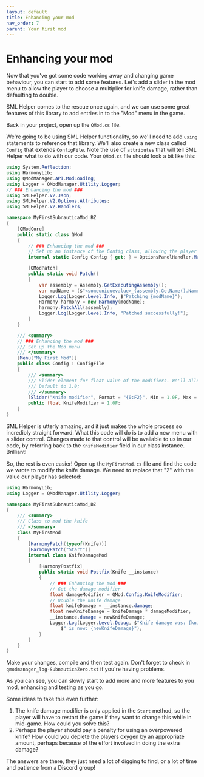 ```yaml
---
layout: default
title: Enhancing your mod
nav_order: 7
parent: Your first mod
---
```


# Enhancing your mod

Now that you've got some code working away and changing game behaviour, you can start to add some features. Let's add a slider in the mod menu to allow the player to choose a multiplier for knife damage, rather than defaulting to double.

SML Helper comes to the rescue once again, and we can use some great features of this library to add entries in to the "Mod" menu in the game.

Back in your project, open up the `QMod.cs` file.

We're going to be using SML Helper functionality, so we'll need to add `using` statements to reference that library. We'll also create a new class called `Config` that extends `ConfigFile`. Note the use of `attributes` that will tell SML Helper what to do with our code. Your `QMod.cs` file should look a bit like this:

```c#
using System.Reflection;
using HarmonyLib;
using QModManager.API.ModLoading;
using Logger = QModManager.Utility.Logger;
// ### Enhancing the mod ###
using SMLHelper.V2.Json;
using SMLHelper.V2.Options.Attributes;
using SMLHelper.V2.Handlers;

namespace MyFirstSubnauticaMod_BZ
{
    [QModCore]
    public static class QMod
    {
        // ### Enhancing the mod ###
        // Set up an instance of the Config class, allowing the player to configure our mod
        internal static Config Config { get; } = OptionsPanelHandler.Main.RegisterModOptions<Config>();

        [QModPatch]
        public static void Patch()
        {
            var assembly = Assembly.GetExecutingAssembly();
            var modName = ($"<someuniquevalue>_{assembly.GetName().Name}");
            Logger.Log(Logger.Level.Info, $"Patching {modName}");
            Harmony harmony = new Harmony(modName);
            harmony.PatchAll(assembly);
            Logger.Log(Logger.Level.Info, "Patched successfully!");
        }
    }

    /// <summary>
    // ### Enhancing the mod ###
    /// Set up the Mod menu
    /// </summary>
    [Menu("My First Mod")]
    public class Config : ConfigFile
    {
        /// <summary>
        /// Slider element for float value of the modifiers. We'll allow 1.0 (unchanged) to 5.0 (death bringer).
        /// Default to 1.0;
        /// </summary>
        [Slider("Knife modifier", Format = "{0:F2}", Min = 1.0F, Max = 5.0F, DefaultValue = 1.0F, Step = 0.1F)]
        public float KnifeModifier = 1.0F;
    }
}
```

SML Helper is utterly amazing, and it just makes the whole process so incredibly straight forward. What this code will do is to add a new menu with a slider control. Changes made to that control will be available to us in our code, by referring back to the `KnifeModifier` field in our class instance. Brilliant!

So, the rest is even easier! Open up the `MyFirstMod.cs` file and find the code we wrote to modify the knife damage. We need to replace that "2" with the value our player has selected:

```c#
using HarmonyLib;
using Logger = QModManager.Utility.Logger;

namespace MyFirstSubnauticaMod_BZ
{
    /// <summary>
    /// Class to mod the knife
    /// </summary>
    class MyFirstMod
    {
        [HarmonyPatch(typeof(Knife))]
        [HarmonyPatch("Start")]
        internal class KnifeDamageMod
        {
            [HarmonyPostfix]
            public static void Postfix(Knife __instance)
            {
                // ### Enhancing the mod ###
                // Get the damage modifier
                float damageModifier = QMod.Config.KnifeModifier;
                // Double the knife damage
                float knifeDamage = __instance.damage;
                float newKnifeDamage = knifeDamage * damageModifier;
                __instance.damage = newKnifeDamage;
                Logger.Log(Logger.Level.Debug, $"Knife damage was: {knifeDamage}," +
                    $" is now: {newKnifeDamage}");
            }
        }
    }
}
```

Make your changes, compile and then test again. Don't forget to check in `qmodmanager_log-SubnauticaZero.txt` if you're having problems.

As you can see, you can slowly start to add more and more features to you mod, enhancing and testing as you go.

Some ideas to take this even further:

1. The knife damage modifier is only applied in the `Start` method, so the player will have to restart the game if they want to change this while in mid-game. How could you solve this?
2. Perhaps the player should pay a penalty for using an overpowered knife? How could you deplete the players oxygen by an appropriate amount, perhaps because of the effort involved in doing the extra damage?

The answers are there, they just need a lot of digging to find, or a lot of time and patience from a Discord group!

